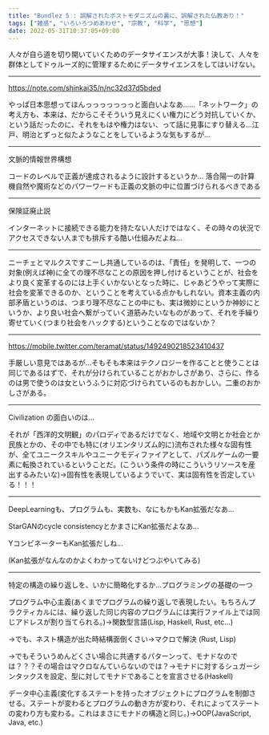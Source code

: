 ```yaml
---
title: "Bundlez 5 : 誤解されたポストモダニズムの裏に、誤解された仏教あり！"
tags: ["雑感", "いろいろつめあわせ", "宗教", "科学", "思想"]
date: 2022-05-31T10:37:05+09:00
---
```


人々が自ら道を切り開いていくためのデータサイエンスが大事！決して、人々を群体としてドゥルーズ的に管理するためにデータサイエンスをしてはいけない。

***

https://note.com/shinkai35/n/nc32d37d5bded

やっぱ日本思想ってほんっっっっっっっと面白いよなあ......「ネットワーク」の考え方も、本来は、だからこそそういう見えにくい権力にどう対抗していくか、という話だったのに、それをもはや権力はない、って話に見事にすり替える...江戸、明治とずっと似たようなことをしているような気もするが...

***

文脈的情報世界構想

コードのレベルで正義が達成されるように設計するというか...
落合陽一の計算機自然や魔術などのパワーワードも正義の文脈の中に位置づけられるべきである

***

保険証廃止説

インターネットに接続できる能力を持たない人だけではなく、その時々の状況でアクセスできない人までも排斥する酷い仕組みだよね...

***

ニーチェとマルクスですこーし共通しているのは、「責任」を発明して、一つの対象(例えば神)に全ての理不尽なことの原因を押し付けるということが、社会をより良く変革するのには上手くいかないとなった時に、じゃあどうやって実際に社会を変革できるのか、ということを考えている点かもしれない。資本主義の内部矛盾というのは、つまり理不尽なことの中にも、実は微妙にというか神妙にというか、より良い社会へ繋がっていく道筋みたいなものがあって、それを手繰り寄せていく(つまり社会をハックする)ということなのではないか？

***

https://mobile.twitter.com/teramat/status/1492490218523410437

手厳しい意見ではあるが...そもそも本来はテクノロジーを作ることと使うことは同じであるはずで、それが分けられていることがおかしさがあり、さらに、作るのは男で使うのは女というふうに対応づけられているのもおかしい。二重のおかしさがある。

***

Civilization の面白いのは...

それが「西洋的文明観」のパロディであるだけでなく、地域や文明とか社会とか民族とかの、その中でも特に(オリエンタリズム的に)流布された様々な固有性が、全てユニークスキルやユニークモディファイアとして、パズルゲームの一要素に転換されているということだ。(こういう条件の時にこういうリソースを産出するみたいな)→固有性を表現しているようでいて、実は固有性を否定している！！！

***

DeepLearningも、プログラムも、実数も、なにもかもKan拡張だなあ...

StarGANのcycle consistencyとかまさにKan拡張だよなあ...

YコンビネーターもKan拡張だしね...

(Kan拡張がなんなのかよくわかってないけどつぶやいてみる)

***

特定の構造の繰り返しを、いかに簡略化するか...プログラミングの基礎の一つ

プログラム中心主義(あくまでプログラムの繰り返しで表現したい。もちろんプラクティカルには、繰り返した同じ内容のプログラムには実行ファイル上では同じアドレスが割り当てられる。)→関数型言語(Lisp, Haskell, Rust, etc...)

→でも、ネスト構造が出た時結構面倒くさい→マクロで解決 (Rust, Lisp)

→でもそういうめんどくさい場合に共通するパターンって、モナドなのでは？？？その場合はマクロなんていらないのでは？→モナドに対するシュガーシンタックスを設定、型に対してモナドであることを宣言させる(Haskell)

データ中心主義(変化するステートを持ったオブジェクトにプログラムを制御させる。ステートが変わるとプログラムの動き方が変わり、それによってステートの変わり方も変わる。これはまさにモナドの構造と同じ。)→OOP(JavaScript, Java, etc.)